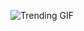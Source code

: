 ![Trending GIF](https://media3.giphy.com/media/v1.Y2lkPThiYjIxNzcyOXJzOXNxOXMwZ2N5bGZ3a3Bmd2RsdG1oeTJldjM0M3Vib2UyZzk5ayZlcD12MV9naWZzX3NlYXJjaCZjdD1n/YYKoJL28YtscdUTGWA/giphy.gif)

